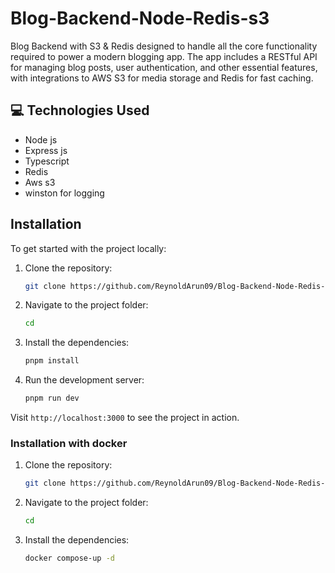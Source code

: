 # Blog-Backend-Node-Redis-s3

Blog Backend with S3 & Redis designed to handle all the core functionality required to power a modern blogging app. The app includes a RESTful API for managing blog posts, user authentication, and other essential features, with integrations to AWS S3 for media storage and Redis for fast caching.

## 💻 Technologies Used

- Node js
- Express js
- Typescript
- Redis
- Aws s3
- winston for logging

## Installation

To get started with the project locally:

1. Clone the repository:

   ```bash
   git clone https://github.com/ReynoldArun09/Blog-Backend-Node-Redis-s3.git
   ```

2. Navigate to the project folder:

   ```bash Blog-Backend-Node-Redis-s3
   cd
   ```

3. Install the dependencies:

   ```bash
   pnpm install
   ```

4. Run the development server:
   ```bash
   pnpm run dev
   ```

Visit `http://localhost:3000` to see the project in action.

### Installation with docker

1. Clone the repository:

   ```bash
   git clone https://github.com/ReynoldArun09/Blog-Backend-Node-Redis-s3.git
   ```

2. Navigate to the project folder:

   ```bash Blog-Backend-Node-Redis-s3
   cd
   ```

3. Install the dependencies:

   ```bash
   docker compose-up -d
   ```
